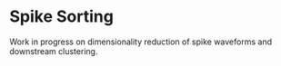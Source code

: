 # Spike Sorting

Work in progress on dimensionality reduction of spike waveforms and downstream clustering.
